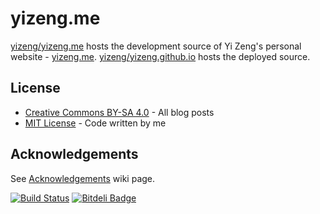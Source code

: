# yizeng.me

[yizeng/yizeng.me](https://github.com/yizeng/yizeng.me) hosts the development source of Yi Zeng's personal website - [yizeng.me](http://yizeng.me).
[yizeng/yizeng.github.io](https://github.com/yizeng/yizeng.github.io) hosts the deployed source.

## License
- [Creative Commons BY-SA 4.0](http://creativecommons.org/licenses/by-sa/4.0/) - All blog posts
- [MIT License](https://raw.github.com/yizeng/yizeng.me/develop/LICENSE) - Code written by me

## Acknowledgements
See [Acknowledgements](https://github.com/yizeng/yizeng.me/wiki/Acknowledgements) wiki page.

[![Build Status](https://travis-ci.org/yizeng/yizeng.me.png?branch=develop)](https://travis-ci.org/yizeng/yizeng.me)
[![Bitdeli Badge](https://d2weczhvl823v0.cloudfront.net/yizeng/yizeng.me/trend.png)](https://bitdeli.com/free "Bitdeli Badge")
